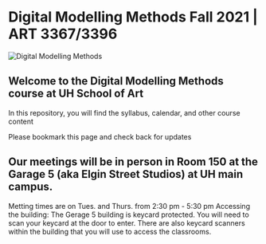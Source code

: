 # Digital Modelling Methods Fall 2021 | ART 3367/3396 

![Digital Modelling Methods](https://i.imgur.com/wUQUlbS.png)

## Welcome to the Digital Modelling Methods course at UH School of Art

In this repository, you will find the syllabus, calendar, and other course content

Please bookmark this page and check back for updates

## Our meetings will be in person in Room 150 at the Garage 5 (aka Elgin Street Studios) at UH main campus.
Metting times are on Tues. and Thurs. from 2:30 pm - 5:30 pm
Accessing the building: The Gerage 5 building is keycard protected. You will need to scan your keycard at the door to enter. There are also keycard scanners within the building that you will use to access the classrooms. 


